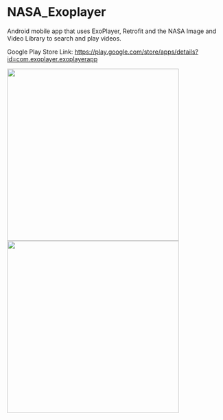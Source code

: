 # NASA_Exoplayer
Android mobile app that uses ExoPlayer, Retrofit and the NASA Image and Video Library to search and play videos. 

Google Play Store Link: https://play.google.com/store/apps/details?id=com.exoplayer.exoplayerapp

<img src="https://user-images.githubusercontent.com/90277439/184518204-0e0d399e-15de-47f4-a357-e5e250bd0e81.jpg" width="400px">       <img src="https://user-images.githubusercontent.com/90277439/184518213-6129e851-e0ff-4d33-8e32-8c74911fc5aa.jpg" width="400px">
